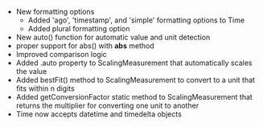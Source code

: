 - New formatting options
  - Added 'ago', 'timestamp', and 'simple' formatting options to Time
  - Added plural formatting option
- New auto() function for automatic value and unit detection
- proper support for abs() with __abs__ method
- Improved comparison logic
- Added .auto property to ScalingMeasurement that automatically scales the value
- Added bestFit() method to ScalingMeasurement to convert to a unit that fits within n digits
- Added getConversionFactor static method to ScalingMeasurement that returns the multiplier for converting one unit to another
- Time now accepts datetime and timedelta objects